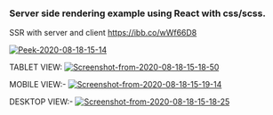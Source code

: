 ### Server side rendering example using React with css/scss.

SSR with server and client
https://ibb.co/wWf66D8

<a href="https://ibb.co/wWf66D8"><img src="https://i.ibb.co/pzSXXCN/Peek-2020-08-18-15-14.gif" alt="Peek-2020-08-18-15-14" border="0"></a>


TABLET VIEW:
<a href="https://ibb.co/bsdzC1k"><img src="https://i.ibb.co/BysqQL9/Screenshot-from-2020-08-18-15-18-50.png" alt="Screenshot-from-2020-08-18-15-18-50" border="0"></a>

MOBILE VIEW:-
<a href="https://ibb.co/MNcnNLJ"><img src="https://i.ibb.co/88rM8VQ/Screenshot-from-2020-08-18-15-19-14.png" alt="Screenshot-from-2020-08-18-15-19-14" border="0"></a>

DESKTOP VIEW:-
<a href="https://ibb.co/C5PHZj7"><img src="https://i.ibb.co/GvH5LZ2/Screenshot-from-2020-08-18-15-18-25.png" alt="Screenshot-from-2020-08-18-15-18-25" border="0"></a>
